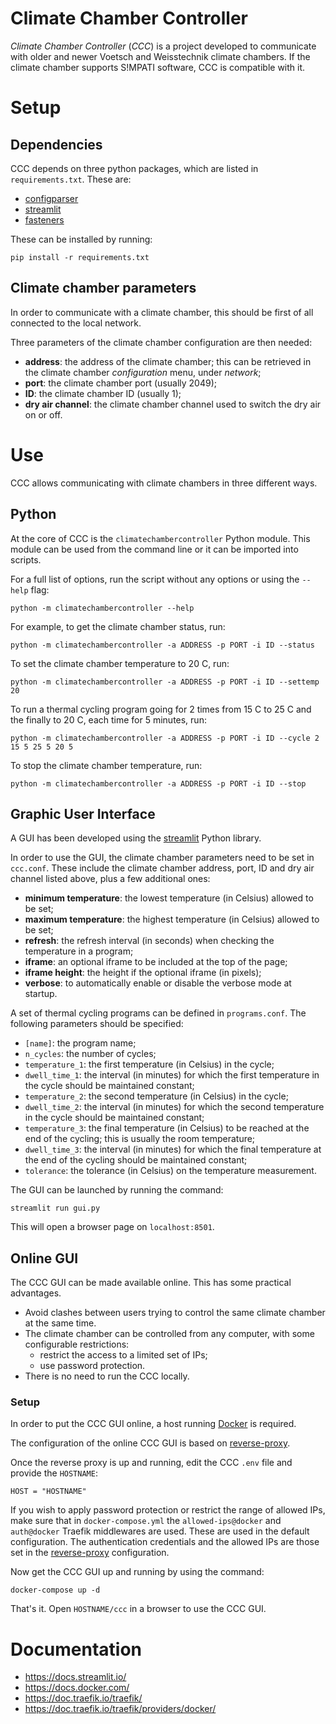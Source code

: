 # Climate Chamber Controller
*Climate Chamber Controller* (*CCC*) is a project developed to communicate with older and newer Voetsch and Weisstechnik climate chambers. If the climate chamber supports S!MPATI software, CCC is compatible with it.

# Setup

## Dependencies
CCC depends on three python packages, which are listed in `requirements.txt`. These are:
- [configparser](https://docs.python.org/3/library/configparser.html)
- [streamlit](https://docs.streamlit.io/)
- [fasteners](https://fasteners.readthedocs.io/)

These can be installed by running:
```
pip install -r requirements.txt
```

## Climate chamber parameters
In order to communicate with a climate chamber, this should be first of all connected to the local network.

Three parameters of the climate chamber configuration are then needed:
- **address**: the address of the climate chamber; this can be retrieved in the climate chamber *configuration* menu, under *network*;
- **port**: the climate chamber port (usually 2049);
- **ID**: the climate chamber ID (usually 1);
- **dry air channel**: the climate chamber channel used to switch the dry air on or off.

# Use
CCC allows communicating with climate chambers in three different ways.

## Python
At the core of CCC is the `climatechambercontroller` Python module. 
This module can be used from the command line or it can be imported into scripts.

For a full list of options, run the script without any options or using the `--help` flag:
```
python -m climatechambercontroller --help
```

For example, to get the climate chamber status, run:
```
python -m climatechambercontroller -a ADDRESS -p PORT -i ID --status
```

To set the climate chamber temperature to 20 C, run:
```
python -m climatechambercontroller -a ADDRESS -p PORT -i ID --settemp 20
```

To run a thermal cycling program going for 2 times from 15 C to 25 C and the finally to 20 C, each time for 5 minutes, run:
```
python -m climatechambercontroller -a ADDRESS -p PORT -i ID --cycle 2 15 5 25 5 20 5
```

To stop the climate chamber temperature, run:
```
python -m climatechambercontroller -a ADDRESS -p PORT -i ID --stop
```

## Graphic User Interface
A GUI has been developed using the [streamlit](https://docs.streamlit.io/) Python library.

In order to use the GUI, the climate chamber parameters need to be set in `ccc.conf`.
These include the climate chamber address, port, ID and dry air channel listed above, plus a few additional ones:
- **minimum temperature**: the lowest temperature (in Celsius) allowed to be set;
- **maximum temperature**: the highest temperature (in Celsius) allowed to be set;
- **refresh**: the refresh interval (in seconds) when checking the temperature in a program;
- **iframe**: an optional iframe to be included at the top of the page;
- **iframe height**: the height if the optional iframe (in pixels);
- **verbose**: to automatically enable or disable the verbose mode at startup.

A set of thermal cycling programs can be defined in `programs.conf`. The following parameters should be specified:
- `[name]`: the program name;
- `n_cycles`: the number of cycles;
- `temperature_1`: the first temperature (in Celsius) in the cycle;
- `dwell_time_1`: the interval (in minutes) for which the first temperature in the cycle should be maintained constant;
- `temperature_2`: the second temperature (in Celsius) in the cycle;
- `dwell_time_2`: the interval (in minutes) for which the second temperature in the cycle should be maintained constant;
- `temperature_3`: the final temperature (in Celsius) to be reached at the end of the cycling; this is usually the room temperature;
- `dwell_time_3`: the interval (in minutes) for which the final temperature at the end of the cycling should be maintained constant;
- `tolerance`: the tolerance (in Celsius) on the temperature measurement.

The GUI can be launched by running the command:
```
streamlit run gui.py
```
This will open a browser page on `localhost:8501`.


## Online GUI
The CCC GUI can be made available online. This has some practical advantages.
- Avoid clashes between users trying to control the same climate chamber at the same time.
- The climate chamber can be controlled from any computer, with some configurable restrictions:
  - restrict the access to a limited set of IPs;
  - use password protection.
- There is no need to run the CCC locally.


### Setup
In order to put the CCC GUI online, a host running [Docker](https://docs.docker.com/) is required.

The configuration of the online CCC GUI is based on [reverse-proxy](https://github.com/guescio/reverse-proxy/).

Once the reverse proxy is up and running, edit the CCC `.env` file and provide the `HOSTNAME`:
```
HOST = "HOSTNAME"
```

If you wish to apply password protection or restrict the range of allowed IPs, make sure that in `docker-compose.yml` the `allowed-ips@docker` and `auth@docker` Traefik middlewares are used. These are used in the default configuration. The authentication credentials and the allowed IPs are those set in the [reverse-proxy](https://github.com/guescio/reverse-proxy/) configuration.

Now get the CCC GUI up and running by using the command:
```
docker-compose up -d
```

That's it. Open `HOSTNAME/ccc` in a browser to use the CCC GUI.


# Documentation

- https://docs.streamlit.io/
- https://docs.docker.com/
- https://doc.traefik.io/traefik/
- https://doc.traefik.io/traefik/providers/docker/
